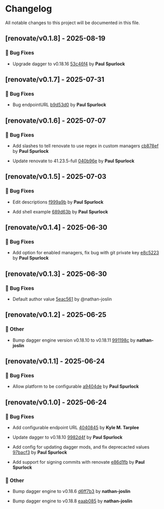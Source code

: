 # Changelog

All notable changes to this project will be documented in this file.

## [renovate/v0.1.8] - 2025-08-19

### 🐛 Bug Fixes

- Upgrade dagger to v0.18.16 [53c46f4](https://github.com/act3-ai/dagger/commit/53c46f49c9bc5192eaa65db870d622fe15f0ef8f) by **Paul Spurlock**


## [renovate/v0.1.7] - 2025-07-31

### 🐛 Bug Fixes

- Bug endpointURL [b9d53d0](https://github.com/act3-ai/dagger/commit/b9d53d056a48ebe97ae475748b6823ce90dc87cb) by **Paul Spurlock**


## [renovate/v0.1.6] - 2025-07-07

### 🐛 Bug Fixes

- Add slashes to tell renovate to use regex in custom managers [cb878ef](https://github.com/act3-ai/dagger/commit/cb878efa17a2dbde2967f917f8b0f0dd2912e8f7) by **Paul Spurlock**

- Update renovate to 41.23.5-full [040b96e](https://github.com/act3-ai/dagger/commit/040b96eb79e025924e3222b56f9429f6507ad462) by **Paul Spurlock**


## [renovate/v0.1.5] - 2025-07-03

### 🐛 Bug Fixes

- Edit descriptions [f999a9b](https://github.com/act3-ai/dagger/commit/f999a9bef0e0706a9fc744ed9881833633ae1e7e) by **Paul Spurlock**

- Add shell example [689d63b](https://github.com/act3-ai/dagger/commit/689d63bf4d76fc838464dbdd223fcee0d6f54e7e) by **Paul Spurlock**


## [renovate/v0.1.4] - 2025-06-30

### 🐛 Bug Fixes

- Add option for enabled managers, fix bug with git private key [e8c5223](https://github.com/act3-ai/dagger/commit/e8c522398b770c7e29ed5627898fa0842078f76a) by **Paul Spurlock**


## [renovate/v0.1.3] - 2025-06-30

### 🐛 Bug Fixes

- Default author value [5eac561](https://github.com/act3-ai/dagger/commit/5eac561575fa40238d167d606671899cb9521149) by @nathan-joslin


## [renovate/v0.1.2] - 2025-06-25

### 💼 Other

- Bump dagger engine version v0.18.10 to v0.18.11 [991198c](https://github.com/act3-ai/dagger/commit/991198c4ced10523a4fd132024221bef79a99718) by **nathan-joslin**


## [renovate/v0.1.1] - 2025-06-24

### 🐛 Bug Fixes

- Allow platform to be configurable [a9404de](https://github.com/act3-ai/dagger/commit/a9404de8d24d990ea0dd0752829354487185cd27) 
by **Paul Spurlock**



## [renovate/v0.1.0] - 2025-06-24

### 🐛 Bug Fixes

- Add configurable endpoint URL [4040845](https://github.com/act3-ai/dagger/commit/4040845f411efe2bacc0d5a84ace48e178af9c85) 
by **Kyle M. Tarplee**


- Update dagger to v0.18.10 [9982d4f](https://github.com/act3-ai/dagger/commit/9982d4fc8f45b0950a4ecb2c2c8d5d73edd980c6) 
by **Paul Spurlock**


- Add config for updating dagger mods, and fix deprecacted values [97bacf3](https://github.com/act3-ai/dagger/commit/97bacf3f0da6f1de2231624b719f41c6b1f80c13) 
by **Paul Spurlock**


- Add support for signing commits with renovate [e86d1fb](https://github.com/act3-ai/dagger/commit/e86d1fb45ebbac2ee9a3f439446e900f1b266eff) 
by **Paul Spurlock**



### 💼 Other

- Bump dagger engine to v0.18.6 [d6ff7b3](https://github.com/act3-ai/dagger/commit/d6ff7b36a1c6bca7c91b14bbb57bda0d6dd528da) 
by **nathan-joslin**


- Bump dagger engine to v0.18.8 [eaab085](https://github.com/act3-ai/dagger/commit/eaab085d363ece477c43b46ecbbcefe96a640f51) 
by **nathan-joslin**



